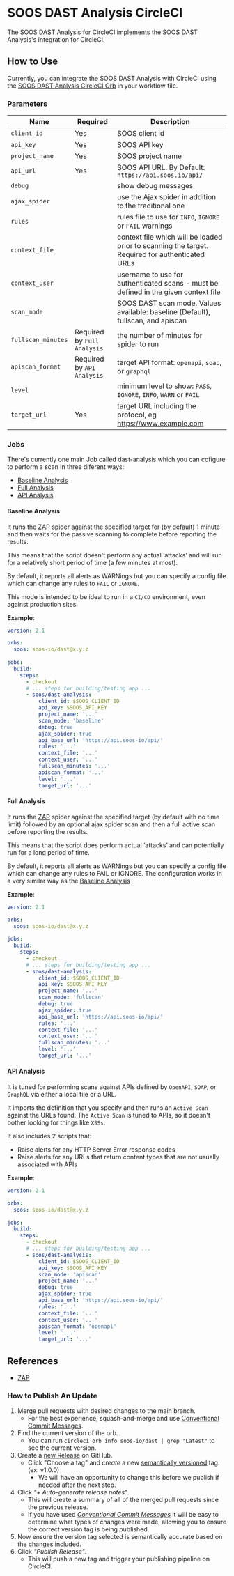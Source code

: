 # SOOS DAST Analysis CircleCI

The SOOS DAST Analysis for CircleCI implements the SOOS DAST Analysis's integration for CircleCI.

## How to Use

Currently, you can integrate the SOOS DAST Analysis with CircleCI using the [SOOS DAST Analysis CircleCI Orb](https://circleci.com/developer/orbs) in your workflow file. 

### Parameters
| Name              | Required                    | Description                                                                                          |
|-------------------|-----------------------------|------------------------------------------------------------------------------------------------------|
| `client_id`       | Yes                         | SOOS client id                                                                                       |
| `api_key`         | Yes                         | SOOS API key                                                                                         |
| `project_name`    | Yes                         | SOOS project name                                                                                    |
| `api_url`         | Yes                         | SOOS API URL. By Default: `https://api.soos.io/api/`                                                 |
| `debug`           |                             | show debug messages                                                                                  |
| `ajax_spider`     |                             | use the Ajax spider in addition to the traditional one                                               |
| `rules`           |                             | rules file to use for `INFO`, `IGNORE` or `FAIL` warnings                                            |
| `context_file`    |                             | context file which will be loaded prior to scanning the target. Required for authenticated URLs      |
| `context_user`    |                             | username to use for authenticated scans - must be defined in the given context file                  |
| `scan_mode`       |                             | SOOS DAST scan mode. Values available: baseline (Default), fullscan, and apiscan                     |
| `fullscan_minutes`| Required by `Full Analysis` | the number of minutes for spider to run                                                              |
| `apiscan_format`  | Required by `API Analysis`  | target API format: `openapi`, `soap`, or `graphql`                                                   |
| `level`           |                             | minimum level to show: `PASS`, `IGNORE`, `INFO`, `WARN` or `FAIL`                                    |
| `target_url`      | Yes                         | target URL including the protocol, eg https://www.example.com                                        |


### Jobs
There's currently one main Job called dast-analysis which you can cofigure to perform a scan in three diferent ways:
- [Baseline Analysis](#baseline-analysis)
- [Full Analysis](#full-analysis)
- [API Analysis](#api-analysis)

#### Baseline Analysis
It runs the [ZAP](https://www.zaproxy.org/) spider against the specified target for (by default) 1 minute and then waits for the passive scanning to complete before reporting the results.

This means that the script doesn't perform any actual ‘attacks’ and will run for a relatively short period of time (a few minutes at most).

By default, it reports all alerts as WARNings but you can specify a config file which can change any rules to `FAIL` or `IGNORE`.

This mode is intended to be ideal to run in a `CI/CD` environment, even against production sites.

**Example**:
``` yaml
version: 2.1

orbs:
  soos: soos-io/dast@x.y.z
  
jobs:
  build:
    steps:
      - checkout
      # ... steps for building/testing app ...
      - soos/dast-analysis:
          client_id: $SOOS_CLIENT_ID
          api_key: $SOOS_API_KEY
          project_name: '...'
          scan_mode: 'baseline'
          debug: true
          ajax_spider: true
          api_base_url: 'https://api.soos-io/api/'
          rules: '...'
          context_file: '...'
          context_user: '...'
          fullscan_minutes: '...'
          apiscan_format: '...'
          level: '...'
          target_url: '...'
```

#### Full Analysis
It runs the [ZAP](https://www.zaproxy.org/) spider against the specified target (by default with no time limit) followed by an optional ajax spider scan and then a full active scan before reporting the results.

This means that the script does perform actual ‘attacks’ and can potentially run for a long period of time.

By default, it reports all alerts as WARNings but you can specify a config file which can change any rules to FAIL or IGNORE. The configuration works in a very similar way as the [Baseline Analysis](#baseline-analysis)

**Example**:
``` yaml
version: 2.1

orbs:
  soos: soos-io/dast@x.y.z
  
jobs:
  build:
    steps:
      - checkout
      # ... steps for building/testing app ...
      - soos/dast-analysis:
          client_id: $SOOS_CLIENT_ID
          api_key: $SOOS_API_KEY
          project_name: '...'
          scan_mode: 'fullscan'
          debug: true
          ajax_spider: true
          api_base_url: 'https://api.soos-io/api/'
          rules: '...'
          context_file: '...'
          context_user: '...'
          fullscan_minutes: '...'
          level: '...'
          target_url: '...'
```

#### API Analysis
It is tuned for performing scans against APIs defined by `OpenAPI`, `SOAP`, or `GraphQL` via either a local file or a URL.

It imports the definition that you specify and then runs an `Active Scan` against the URLs found. The `Active Scan` is tuned to APIs, so it doesn't bother looking for things like `XSSs`.

It also includes 2 scripts that:
- Raise alerts for any HTTP Server Error response codes
- Raise alerts for any URLs that return content types that are not usually associated with APIs

**Example**:
``` yaml
version: 2.1

orbs:
  soos: soos-io/dast@x.y.z
  
jobs:
  build:
    steps:
      - checkout
      # ... steps for building/testing app ...
      - soos/dast-analysis:
          client_id: $SOOS_CLIENT_ID
          api_key: $SOOS_API_KEY
          scan_mode: 'apiscan'
          project_name: '...'
          debug: true
          ajax_spider: true
          api_base_url: 'https://api.soos-io/api/'
          rules: '...'
          context_file: '...'
          context_user: '...'
          apiscan_format: 'openapi'
          level: '...'
          target_url: '...'
```

## References
 - [ZAP](https://www.zaproxy.org/)


### How to Publish An Update
1. Merge pull requests with desired changes to the main branch.
    - For the best experience, squash-and-merge and use [Conventional Commit Messages](https://conventionalcommits.org/).
2. Find the current version of the orb.
    - You can run `circleci orb info soos-io/dast | grep "Latest"` to see the current version.
3. Create a [new Release](https://github.com/soos-io/soos-dast-circleci-orb/releases/new) on GitHub.
    - Click "Choose a tag" and _create_ a new [semantically versioned](http://semver.org/) tag. (ex: v1.0.0)
      - We will have an opportunity to change this before we publish if needed after the next step.
4.  Click _"+ Auto-generate release notes"_.
    - This will create a summary of all of the merged pull requests since the previous release.
    - If you have used _[Conventional Commit Messages](https://conventionalcommits.org/)_ it will be easy to determine what types of changes were made, allowing you to ensure the correct version tag is being published.
5. Now ensure the version tag selected is semantically accurate based on the changes included.
6. Click _"Publish Release"_.
    - This will push a new tag and trigger your publishing pipeline on CircleCI.